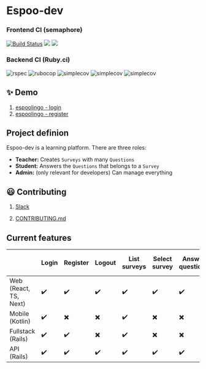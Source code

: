 # Espoo-dev

<p align="center">
  <h3>Frontend CI (semaphore)</h3>
  <a href='https://andersonmalheiro.semaphoreci.com/badges/espoo-dev/branches/main.svg'> <img src='https://andersonmalheiro.semaphoreci.com/badges/espoo-dev/branches/main.svg' alt='Build Status'></a>
  <a href="https://codeclimate.com/github/espoo-dev/espoo-dev/maintainability"><img src="https://api.codeclimate.com/v1/badges/9979316a0c088a5cf937/maintainability" /></a>
  <a href="https://codeclimate.com/github/espoo-dev/espoo-dev/test_coverage"><img src="https://api.codeclimate.com/v1/badges/9979316a0c088a5cf937/test_coverage" /></a>
</p>

<p align="center">
  <h3>Backend CI (Ruby.ci)</h3>

  <img src="https://ruby.ci/badges/c9e80d1d-18a0-48f0-a533-541666383998/rspec?cache=false" alt="rspec"/>
  <img src="https://ruby.ci/badges/c9e80d1d-18a0-48f0-a533-541666383998/rubocop?cache=false" alt="rubocop"/>
  <img src="https://ruby.ci/badges/c9e80d1d-18a0-48f0-a533-541666383998/simplecov?cache=false" alt="simplecov"/>
  <img src="https://ruby.ci/badges/c9e80d1d-18a0-48f0-a533-541666383998/brakeman?cache=false" alt="simplecov"/>
  <img src="https://ruby.ci/badges/c9e80d1d-18a0-48f0-a533-541666383998/reek?cache=false" alt="simplecov"/>
</p>

## ✨ Demo

1. [espoolingo - login](https://espoolingo.herokuapp.com/login)
1. [espoolingo - register](https://espoolingo.herokuapp.com/register)

## Project definion

Espoo-dev is a learning platform. There are three roles:

- **Teacher:** Creates `Surveys` with many `Questions`
- **Student:** Answers the `Questions` that belongs to a `Survey`
- **Admin:** (only relevant for developers) Can manage everything




## :smiley: Contributing

1. [Slack](https://join.slack.com/t/espoo-dev/shared_invite/zt-q3od66jm-x7MNmrenB0fra86jop0jsg)

1. [CONTRIBUTING.md](https://github.com/espoo-dev/espoo-dev/blob/main/CONTRIBUTING.md)

## Current features

|                       | Login              | Register                 | Logout                   | List surveys       | Select survey            | Answer questions         | Show survey summary      |
| --------------------- | ------------------ | ------------------------ | ------------------------ | ------------------ | ------------------------ | ------------------------ | ------------------------ |
| Web (React, TS, Next) | :heavy_check_mark: | :heavy_check_mark:       | :heavy_check_mark:       | :heavy_check_mark: | :heavy_check_mark:       | :heavy_check_mark:       | :heavy_check_mark:       |
| Mobile (Kotlin)       | :heavy_check_mark: | :heavy_multiplication_x: | :heavy_multiplication_x: | :heavy_check_mark: | :heavy_multiplication_x: | :heavy_multiplication_x: | :heavy_multiplication_x: |
| Fullstack (Rails)     | :heavy_check_mark: | :heavy_check_mark:       | :heavy_multiplication_x: | :heavy_check_mark: | :heavy_multiplication_x: | :heavy_multiplication_x: | :heavy_multiplication_x: |
| API (Rails)           | :heavy_check_mark: | :heavy_check_mark:       | :heavy_check_mark:       | :heavy_check_mark: | :heavy_check_mark:       | :heavy_check_mark:       | :heavy_check_mark:       |

